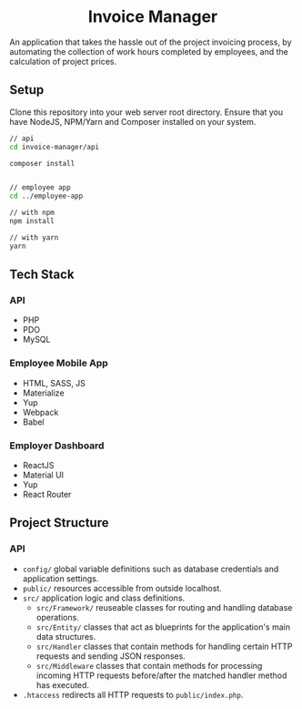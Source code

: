 <h1 align="center">Invoice Manager</h1>

An application that takes the hassle out of the project invoicing process, by automating the collection of work hours completed by employees, and the calculation of project prices.

## Setup

Clone this repository into your web server root directory. Ensure that you have NodeJS, NPM/Yarn and Composer installed on your system.

```sh
// api
cd invoice-manager/api

composer install


// employee app
cd ../employee-app

// with npm
npm install

// with yarn
yarn
```

## Tech Stack

### API
  * PHP
  * PDO
  * MySQL

### Employee Mobile App
  * HTML, SASS, JS
  * Materialize
  * Yup
  * Webpack
  * Babel

### Employer Dashboard
  * ReactJS
  * Material UI
  * Yup
  * React Router

## Project Structure

### API
  * `config/` global variable definitions such as database credentials and application settings.
  * `public/` resources accessible from outside localhost.
  * `src/` application logic and class definitions.
    * `src/Framework/` reuseable classes for routing and handling database operations.
    * `src/Entity/` classes that act as blueprints for the application's main data structures. 
    * `src/Handler` classes that contain methods for handling certain HTTP requests and sending JSON responses.
    * `src/Middleware` classes that contain methods for processing incoming HTTP requests before/after the matched handler method has executed.
  * `.htaccess` redirects all HTTP requests to `public/index.php`.
